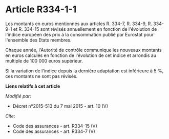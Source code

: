 # Article R334-1-1

Les montants en euros mentionnés aux articles R. 334-7, R. 334-9, R. 334-9-1 et R. 334-15 sont révisés annuellement en
fonction de l'évolution de l'indice européen des prix à la consommation publié par Eurostat pour l'ensemble des Etats
membres. 

Chaque année, l'Autorité de contrôle communique les nouveaux montants en euros calculés en fonction de l'évolution de cet
indice et arrondis au multiple de 100 000 euros supérieur. 

Si la variation de l'indice depuis la dernière adaptation est inférieure à 5 %, ces montants ne sont pas révisés.

**Liens relatifs à cet article**

_Modifié par_:

  - Décret n°2015-513 du 7 mai 2015 - art. 10 (V)

_Cite_:

  - Code des assurances - art. R334-15 (V)
  - Code des assurances - art. R334-7 (V)
